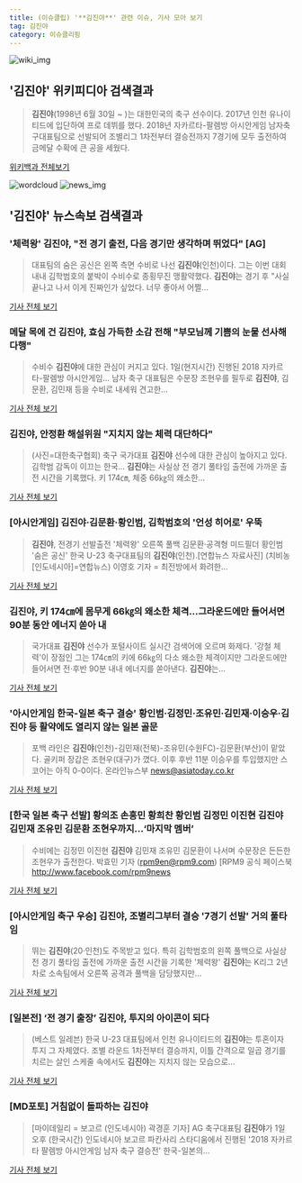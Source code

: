 ```yaml
---
title: (이슈클립) '**김진야**' 관련 이슈, 기사 모아 보기
tag: 김진야
category: 이슈클리핑
---
```

![wiki_img](https://user-images.githubusercontent.com/42597476/44503234-41136a80-a6d0-11e8-9071-6fc6418eafe4.png)
## **'**김진야**'** 위키피디아 검색결과
>**김진야**(1998년 6월 30일 ~ )는 대한민국의 축구 선수이다. 2017년 인천 유나이티드에 입단하여 프로 데뷔를 했다. 2018년 자카르타-팔렘방 아시안게임 남자축구대표팀으로 선발되어 조별리그 1차전부터 결승전까지 7경기에 모두 출전하여 금메달 수확에 큰 공을 세웠다.

<a href="https://ko.wikipedia.org/wiki/김진야" target="_blank">위키백과 전체보기</a>

![wordcloud](https://s3.ap-northeast-2.amazonaws.com/lyrics101-wordcloud/2018-09-02-1535824120.png)
![news_img](https://user-images.githubusercontent.com/42597476/44507050-1206f400-a6e4-11e8-8d98-7ffbfebb353f.png)
## **'**김진야**'** 뉴스속보 검색결과
### '체력왕' **김진야**, "전 경기 출전, 다음 경기만 생각하며 뛰었다" [AG]

>대표팀의 숨은 공신은 왼쪽 측면 수비로 나선 **김진야**(인천)이다. 그는 이번 대회 내내 김학범호의 붙박이 수비수로 종횡무진 맹활약했다. **김진야**는 경기 후 "사실 끝나고 나서 이게 진짜인가 싶었다. 너무 좋아서 어쩔...

<a href="http://www.osen.co.kr/article/G1110980334" target="_blank">기사 전체 보기</a>

### 메달 목에 건 **김진야**, 효심 가득한 소감 전해 "부모님께 기쁨의 눈물 선사해 다행"

>수비수 **김진야**에 대한 관심이 커지고 있다. 1일(현지시간) 진행된 2018 자카르타-팔렘방 아시안게임... 남자 축구 대표팀은 수문장 조현우를 필두로 **김진야**, 김문환, 김민재 등을 수비로 내세워 견고한...

<a href="http://www.ilyosisa.co.kr/news/articleView.html?idxno=151434" target="_blank">기사 전체 보기</a>

### **김진야**, 안정환 해설위원 "지치지 않는 체력 대단하다"

>(사진=대한축구협회) 축구 국가대표 **김진야** 선수에 대한 관심이 높아지고 있다. 김학범 감독이 이끄는 한국... **김진야**는 사실상 전 경기 풀타임 출전에 가까운 출전 시간을 기록했다. 키 174㎝, 체중 66㎏의 왜소한...

<a href="http://www.anewsa.com/detail.php?number=1364822&thread=06r02" target="_blank">기사 전체 보기</a>

### [아시안게임] **김진야**·김문환·황인범, 김학범호의 '언성 히어로' 우뚝

>**김진야**, 전경기 선발출전 '체력왕' 오른쪽 풀백 김문환·공격형 미드필더 황인범 '숨은 공신' 한국 U-23 축구대표팀의 **김진야**(인천).[연합뉴스 자료사진] (치비농[인도네시아]=연합뉴스) 이영호 기자 = 최전방에서 화려한...

<a href="http://app.yonhapnews.co.kr/YNA/Basic/SNS/r.aspx?c=AKR20180901062500007&did=1195m" target="_blank">기사 전체 보기</a>

### **김진야**, 키 174㎝에 몸무게 66㎏의 왜소한 체격…그라운드에만 들어서면 90분 동안 에너지 쏟아 내

>국가대표 **김진야** 선수가 포털사이트 실시간 검색어에 오르며 화제다. '강철 체력'이 장점인 그는 174㎝의 키에 66㎏의 다소 왜소한 체격이지만 그라운드에만 들어서면 전·후반 90분 내내 에너지를 쏟아낸다.   **김진야**는...

<a href="http://www.daejeontoday.com/news/articleView.html?idxno=511184" target="_blank">기사 전체 보기</a>

### '아시안게임 한국-일본 축구 결승' 황인범·김정민·조유민·김민재·이승우·**김진야** 등 활약에도 열리지 않는 일본 골문

>포백 라인은 **김진야**(인천)-김민재(전북)-조유민(수원FC)-김문환(부산)이 맡았다. 골키퍼 장갑은 조현우(대구)가 꼈다. 이후 후반 11분 이승우를 투입했지만 스코어는 아직 0-0이다. 온라인뉴스부 news@asiatoday.co.kr

<a href="http://www.asiatoday.co.kr/view.php?key=20180901002219534" target="_blank">기사 전체 보기</a>

### [한국 일본 축구 선발] 황의조 손흥민 황희찬 황인범 김정민 이진현 **김진야** 김민재 조유민 김문환 조현우까지...‘마지막 멤버’

>수비에는 김정민 이진현 **김진야** 김민재 조유민 김문환이 나서며 수문장은 든든한 조현우가 출전한다.   박효민 기자 (rpm9en@rpm9.com) [RPM9 공식 페이스북 http://www.facebook.com/rpm9news

<a href="http://www.rpm9.com/news/article.html?id=20180901090009" target="_blank">기사 전체 보기</a>

### [아시안게임 축구 우승] **김진야**, 조별리그부터 결승 '7경기 선발' 거의 풀타임

>뛰는 **김진야**(20·인천)도 주목받고 있다. 특히 김학범호의 왼쪽 풀백으로 사실상 전 경기 풀타임 출전에 가까운 출전 시간을 기록한 '체력왕' **김진야**는 K리그 2년차로 소속팀에서 오른쪽 공격과 풀백을 담당했지만...

<a href="http://news20.busan.com/controller/newsController.jsp?newsId=20180902000002" target="_blank">기사 전체 보기</a>

### [일본전] ‘전 경기 출장’ **김진야**, 투지의 아이콘이 되다

>(베스트 일레븐) 한국 U-23 대표팀에서 인천 유나이티드의 **김진야**는 투혼이자 투지 그 자체였다. 조별 라운드 1차전부터 결승까지, 이틀 간격으로 일곱 경기를 치르는 살인 스케줄 속에서도 **김진야**는 지치지 않는 모습으로...

<a href="http://www.besteleven.com/?sec=b11&pid=detail&iBoard=106&iIDX=112929" target="_blank">기사 전체 보기</a>

### [MD포토] 거침없이 돌파하는 **김진야**

>[마이데일리 = 보고르 (인도네시아) 곽경훈 기자] AG 축구대표팀 **김진야**가 1일 오후 (한국시간) 인도네시아 보고르 파칸사리 스타디움에서 진행된 '2018 자카르타 팔렘방 아시안게임 남자 축구 결승전' 한국-일본의...

<a href="http://www.mydaily.co.kr/new_yk/html/read.php?newsid=201809020150251384&ext=na" target="_blank">기사 전체 보기</a>


